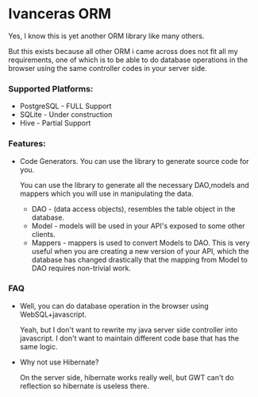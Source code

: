 # Ivanceras ORM


Yes, I know this is yet another ORM library like many others.

But this exists because all other ORM i came across does not fit all my requirements, one of which is to be able to do database operations in the browser using the same controller codes in your server side.




### Supported Platforms:

 * PostgreSQL - FULL Support
 * SQLite  - Under construction
 * Hive - Partial Support


### Features:

 * Code Generators.
    You can use the library to generate source code for you.
    
    You can use the library to generate all the necessary DAO,models and mappers which you will use in manipulating the data. 
    * DAO - (data access objects), resembles the table object in the database.
    * Model - models will be used in your API's exposed to some other clients.
    * Mappers - mappers is used to convert Models to DAO. This is very useful when you are creating a new version of your API, which the database has changed drastically that the mapping from Model to DAO requires non-trivial work.
    




### FAQ
 * Well, you can do database operation in the browser using WebSQL+javascript.

     Yeah, but I don't want to rewrite my java server side controller into javascript.
I don't want to maintain different code base that has the same logic.

  * Why not use Hibernate?

     On the server side, hibernate works really well, but GWT can't do reflection so hibernate is useless there.




